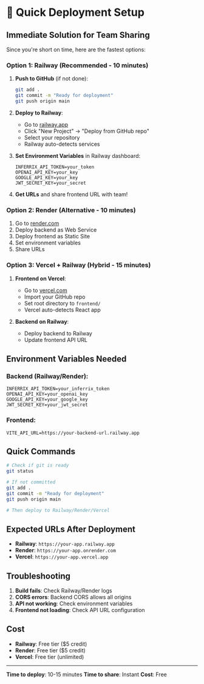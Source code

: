 # 🚀 Quick Deployment Setup

## Immediate Solution for Team Sharing

Since you're short on time, here are the fastest options:

### Option 1: Railway (Recommended - 10 minutes)

1. **Push to GitHub** (if not done):
   ```bash
   git add .
   git commit -m "Ready for deployment"
   git push origin main
   ```

2. **Deploy to Railway**:
   - Go to [railway.app](https://railway.app)
   - Click "New Project" → "Deploy from GitHub repo"
   - Select your repository
   - Railway auto-detects services

3. **Set Environment Variables** in Railway dashboard:
   ```
   INFERRIX_API_TOKEN=your_token
   OPENAI_API_KEY=your_key
   GOOGLE_API_KEY=your_key
   JWT_SECRET_KEY=your_secret
   ```

4. **Get URLs** and share frontend URL with team!

### Option 2: Render (Alternative - 10 minutes)

1. Go to [render.com](https://render.com)
2. Deploy backend as Web Service
3. Deploy frontend as Static Site
4. Set environment variables
5. Share URLs

### Option 3: Vercel + Railway (Hybrid - 15 minutes)

1. **Frontend on Vercel**:
   - Go to [vercel.com](https://vercel.com)
   - Import your GitHub repo
   - Set root directory to `frontend/`
   - Vercel auto-detects React app

2. **Backend on Railway**:
   - Deploy backend to Railway
   - Update frontend API URL

## Environment Variables Needed

### Backend (Railway/Render):
```
INFERRIX_API_TOKEN=your_inferrix_token
OPENAI_API_KEY=your_openai_key
GOOGLE_API_KEY=your_google_key
JWT_SECRET_KEY=your_jwt_secret
```

### Frontend:
```
VITE_API_URL=https://your-backend-url.railway.app
```

## Quick Commands

```bash
# Check if git is ready
git status

# If not committed
git add .
git commit -m "Ready for deployment"
git push origin main

# Then deploy to Railway/Render/Vercel
```

## Expected URLs After Deployment

- **Railway**: `https://your-app.railway.app`
- **Render**: `https://your-app.onrender.com`
- **Vercel**: `https://your-app.vercel.app`

## Troubleshooting

1. **Build fails**: Check Railway/Render logs
2. **CORS errors**: Backend CORS allows all origins
3. **API not working**: Check environment variables
4. **Frontend not loading**: Check API URL configuration

## Cost

- **Railway**: Free tier ($5 credit)
- **Render**: Free tier ($5 credit)
- **Vercel**: Free tier (unlimited)

---

**Time to deploy**: 10-15 minutes
**Time to share**: Instant
**Cost**: Free 